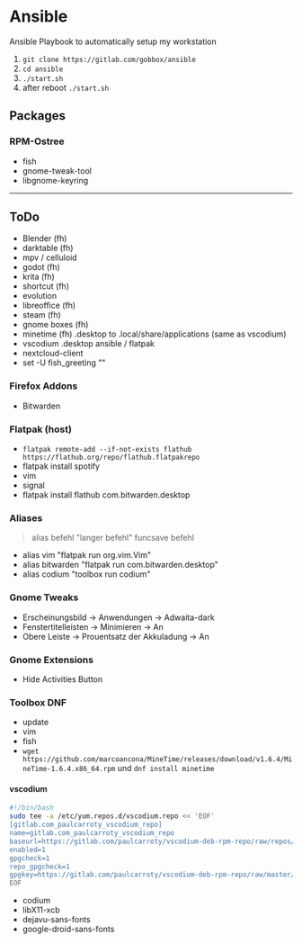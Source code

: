 # Ansible

Ansible Playbook to automatically setup my workstation

1. `git clone https://gitlab.com/gobbox/ansible`
2. `cd ansible`
3. `./start.sh`
4. after reboot `./start.sh`

## Packages

### RPM-Ostree

- fish
- gnome-tweak-tool
- libgnome-keyring

---

## ToDo

- Blender (fh)
- darktable (fh)
- mpv / celluloid
- godot (fh)
- krita (fh)
- shortcut (fh)
- evolution
- libreoffice (fh)
- steam (fh)
- gnome boxes (fh)
- minetime (fh) .desktop to .local/share/applications (same as vscodium)
- vscodium .desktop ansible / flatpak
- nextcloud-client
- set -U fish_greeting ""

### Firefox Addons

- Bitwarden

### Flatpak (host)

- `flatpak remote-add --if-not-exists flathub https://flathub.org/repo/flathub.flatpakrepo`
- flatpak install spotify
- vim
- signal
- flatpak install flathub com.bitwarden.desktop

### Aliases

> alias befehl "langer befehl"
> funcsave befehl

- alias vim "flatpak run org.vim.Vim"
- alias bitwarden "flatpak run com.bitwarden.desktop"
- alias codium "toolbox run codium"

### Gnome Tweaks

- Erscheinungsbild -> Anwendungen -> Adwaita-dark
- Fenstertitelleisten -> Minimieren -> An
- Obere Leiste -> Prouentsatz der Akkuladung -> An

### Gnome Extensions

- Hide Activities Button

### Toolbox DNF

- update
- vim
- fish
- `wget https://github.com/marcoancona/MineTime/releases/download/v1.6.4/MineTime-1.6.4.x86_64.rpm` und `dnf install minetime`

#### vscodium

```bash
#!/bin/bash
sudo tee -a /etc/yum.repos.d/vscodium.repo << 'EOF'
[gitlab.com_paulcarroty_vscodium_repo]
name=gitlab.com_paulcarroty_vscodium_repo
baseurl=https://gitlab.com/paulcarroty/vscodium-deb-rpm-repo/raw/repos/rpms/
enabled=1
gpgcheck=1
repo_gpgcheck=1
gpgkey=https://gitlab.com/paulcarroty/vscodium-deb-rpm-repo/raw/master/pub.gpg
EOF
```

- codium
- libX11-xcb
- dejavu-sans-fonts
- google-droid-sans-fonts
